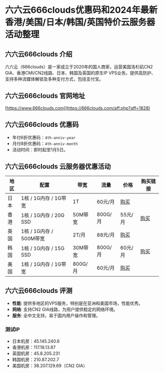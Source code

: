# 六六云666clouds优惠码和2024年最新香港/美国/日本/韩国/英国特价云服务器活动整理

## 六六云666clouds 介绍
六六云（666clouds）是一家成立于2020年的国人商家，运营美国洛杉矶CN2 GIA、香港CMI/CN2线路、日本、韩国及英国的原生IP VPS业务。提供高防护、支持多种流媒体解锁及多种支付方式，包括支付宝。

## 六六云666clouds 官网地址
[https://www.666clouds.com](https://666clouds.com/aff.php?aff=1828)

## 六六云666clouds 优惠码
- 年付6折优惠码：`4th-anniv-year`
- 月付8折优惠码：`4th-anniv-month`
- 活动时间：即时起至1月5日。

## 六六云666clouds 云服务器优惠活动
| 地区       | 配置            | 带宽   | 流量  | 价格   | 购买链接                                 |
|----------|----------------|------|------|------|----------------------------------------|
| 日本     | 1核 / 1G内存 / 1G带宽 | 1T    | 60元/月 | [购买](https://666clouds.com/aff.php?aff=1828&pid=94) |
| 香港     | 1核 / 1G内存 / 20G SSD | 50M带宽 | 800G/月 | 55元/月 | [购买](https://666clouds.com/aff.php?aff=1828&pid=131) |
| 英国     | 1核 / 1G内存 / 500M带宽 | 2T/月  | 88元/月 | [购买](https://666clouds.com/aff.php?aff=1828&pid=130) |
| 韩国     | 1核 / 1G内存 / 15G SSD | 30M带宽 | 800G/月 | 60元/月 | [购买](https://666clouds.com/aff.php?aff=1828&pid=87) |
| 美国     | 1核 / 1G内存 / 1G带宽 | 800G/月 | 60元/月 | [购买](https://666clouds.com/aff.php?aff=1828&pid=145) |

## 六六云666clouds 评测
- **性能**: 提供多地区的VPS服务，特别是在亚洲和美国市场，性能优秀。
- **网络**: 支持CN2 GIA线路，为用户提供稳定的网络环境。
- **服务**: 全中文支持，易于国内用户操作和管理。

### 测试IP
- 日本机房：45.145.240.6
- 香港机房：117.18.13.87
- 英国机房：45.8.205.231
- 韩国机房：210.87.202.7
- 美国机房：38.207.129.69（CN2 GIA）

